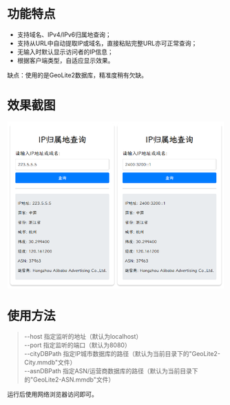 # 功能特点
-  支持域名、IPv4/IPv6归属地查询；
-  支持从URL中自动提取IP或域名，直接粘贴完整URL亦可正常查询；
-  无输入时默认显示访问者的IP信息；
-  根据客户端类型，自适应显示效果。  

缺点：使用的是GeoLite2数据库，精准度稍有欠缺。

# 效果截图
![image](https://raw.githubusercontent.com/sky92682/ip-location/refs/heads/main/screensnap.png)

# 使用方法
> --host    指定监听的地址（默认为localhost）  
> --port    指定监听的端口（默认为8080）  
> --cityDBPath  指定IP城市数据库的路径（默认为当前目录下的"GeoLite2-City.mmdb"文件）  
> --asnDBPath  指定ASN/运营商数据库的路径（默认为当前目录下的"GeoLite2-ASN.mmdb"文件）  

运行后使用网络浏览器访问即可。

